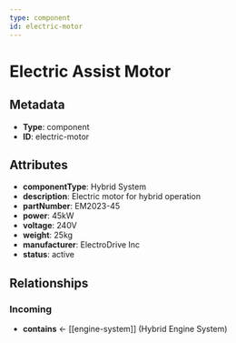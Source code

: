 ```yaml
---
type: component
id: electric-motor
---
```


# Electric Assist Motor

## Metadata

- **Type**: component
- **ID**: electric-motor

## Attributes

- **componentType**: Hybrid System
- **description**: Electric motor for hybrid operation
- **partNumber**: EM2023-45
- **power**: 45kW
- **voltage**: 240V
- **weight**: 25kg
- **manufacturer**: ElectroDrive Inc
- **status**: active

## Relationships

### Incoming

- **contains** ← [[engine-system]] (Hybrid Engine System)

